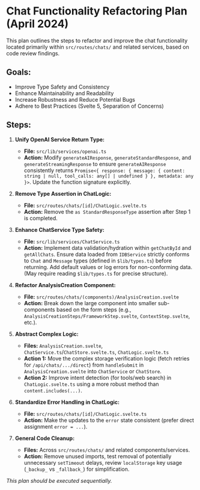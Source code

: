 # Chat Functionality Refactoring Plan (April 2024)

This plan outlines the steps to refactor and improve the chat functionality located primarily within `src/routes/chats/` and related services, based on code review findings.

## Goals:
- Improve Type Safety and Consistency
- Enhance Maintainability and Readability
- Increase Robustness and Reduce Potential Bugs
- Adhere to Best Practices (Svelte 5, Separation of Concerns)

## Steps:

1.  **Unify OpenAI Service Return Type:**
    *   **File:** `src/lib/services/openai.ts`
    *   **Action:** Modify `generateAIResponse`, `generateStandardResponse`, and `generateStreamingResponse` to ensure `generateAIResponse` consistently returns `Promise<{ response: { message: { content: string | null, tool_calls: any[] | undefined } }, metadata: any }>`. Update the function signature explicitly.

2.  **Remove Type Assertion in ChatLogic:**
    *   **File:** `src/routes/chats/[id]/ChatLogic.svelte.ts`
    *   **Action:** Remove the `as StandardResponseType` assertion after Step 1 is completed.

3.  **Enhance ChatService Type Safety:**
    *   **File:** `src/lib/services/ChatService.ts`
    *   **Action:** Implement data validation/hydration within `getChatById` and `getAllChats`. Ensure data loaded from `IDBService` strictly conforms to `Chat` and `Message` types (defined in `$lib/types.ts`) before returning. Add default values or log errors for non-conforming data. (May require reading `$lib/types.ts` for precise structure).

4.  **Refactor AnalysisCreation Component:**
    *   **File:** `src/routes/chats/(components)/AnalysisCreation.svelte`
    *   **Action:** Break down the large component into smaller sub-components based on the form steps (e.g., `AnalysisCreationSteps/FrameworkStep.svelte`, `ContextStep.svelte`, etc.).

5.  **Abstract Complex Logic:**
    *   **Files:** `AnalysisCreation.svelte`, `ChatService.ts`/`ChatStore.svelte.ts`, `ChatLogic.svelte.ts`
    *   **Action 1:** Move the complex storage verification logic (fetch retries for `/api/chats/.../direct`) from `handleSubmit` in `AnalysisCreation.svelte` into `ChatService` or `ChatStore`.
    *   **Action 2:** Improve intent detection (for tools/web search) in `ChatLogic.svelte.ts` using a more robust method than `content.includes(...)`.

6.  **Standardize Error Handling in ChatLogic:**
    *   **File:** `src/routes/chats/[id]/ChatLogic.svelte.ts`
    *   **Action:** Make the updates to the `error` state consistent (prefer direct assignment `error = ...`).

7.  **General Code Cleanup:**
    *   **Files:** Across `src/routes/chats/` and related components/services.
    *   **Action:** Remove unused imports, test removal of potentially unnecessary `setTimeout` delays, review `localStorage` key usage (`_backup_` vs `_fallback_`) for simplification.

*This plan should be executed sequentially.*
